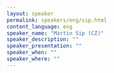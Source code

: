 ```yaml
---
layout: speaker
permalink: speakers/eng/sip.html
content_language: eng
speaker_name: "Martin Sip (CZ)"
speaker_description: ""
speaker_presentation: ""
speaker_when: ""
speaker_where: ""
---
```

